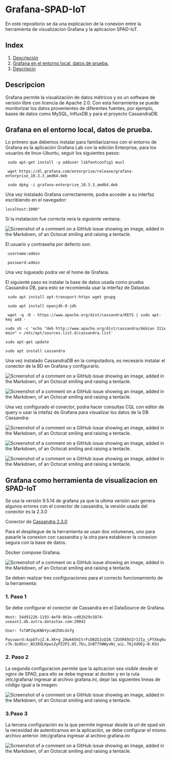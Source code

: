 # Grafana-SPAD-IoT
En este repositorio se da una explicacion de la conexion entre la herramienta de visualizacion Grafana y la aplicacion SPAD-IoT.

## Index

1. [Descripción](#Descripción)
2. [Grafana en el entorno local, datos de prueba.](#local)
3. [Descripcin](#Descripcin)

## Descripcion

Grafana permite la visualización de datos métricos y es un software de versión libre con licencia de Apache 2.0. Con esta herramienta se puede monitorizar los datos provenientes de diferentes fuentes, por ejemplo, bases de datos como MySQL, InfluxDB y para el proyecto CassandraDB.

## Grafana en el entorno local, datos de prueba.

Lo primero que debemos instalar para familiarizarnos con el entorno de Grafana es la aplicación Grafana Lab con la edición Enterprise, para los usuarios de linux-Ubuntu, seguir los siguientes pasos:

` sudo apt-get install -y adduser libfontconfig1 musl`

` wget https://dl.grafana.com/enterprise/release/grafana-enterprise_10.3.3_amd64.deb`

` sudo dpkg -i grafana-enterprise_10.3.3_amd64.deb`

Una vez instalado Grafana correctamente, podra acceder a su interfaz escribiendo en el navegador:

`localhost:3000"`

Si la instalacion fue correcta vera la siguiente ventana:

![Screenshot of a comment on a GitHub issue showing an image, added in the Markdown, of an Octocat smiling and raising a tentacle.](https://i.postimg.cc/cJqrbDs9/Captura-de-pantalla-2024-02-23-131130.png)

El usuario y contraseña por defecto son:

` username:admin`

` password:admin`

Una vez logueado podra ver el home de Grafana.

El siguiente paso es instalar la base de datos usada como prueba Cassandra DB, para esto se recomienda usar la interfaz de Datastax.

` sudo apt install apt-transport-https wget gnupg`

` sudo apt install openjdk-8-jdk`

` wget -q -O - https://www.apache.org/dist/cassandra/KEYS | sudo apt-key add -`

`sudo sh -c 'echo "deb http://www.apache.org/dist/cassandra/debian 311x main" > /etc/apt/sources.list.d/cassandra.list'`

`sudo apt-get update`

`sudo apt install cassandra`

Una vez instalado CassandraDB en la computadora, es necesario instalar el conector de la BD en Grafana y configurarlo.

![Screenshot of a comment on a GitHub issue showing an image, added in the Markdown, of an Octocat smiling and raising a tentacle.](https://i.postimg.cc/hvFHTdg5/Captura-de-pantalla-2024-02-23-132952.png)

![Screenshot of a comment on a GitHub issue showing an image, added in the Markdown, of an Octocat smiling and raising a tentacle.](https://i.postimg.cc/J4RXM7BN/Captura-de-pantalla-2024-02-23-133342.png)

Una vez configurado el conector, podra hacer consultas CQL con editor de query o usar la intefaz de Grafana para visualizar los datos de la DB Cassandra:

![Screenshot of a comment on a GitHub issue showing an image, added in the Markdown, of an Octocat smiling and raising a tentacle.](https://i.postimg.cc/cH9fbVFq/1.png)

![Screenshot of a comment on a GitHub issue showing an image, added in the Markdown, of an Octocat smiling and raising a tentacle.](https://i.postimg.cc/zGZK6wFf/2.png)

![Screenshot of a comment on a GitHub issue showing an image, added in the Markdown, of an Octocat smiling and raising a tentacle.](https://i.postimg.cc/sD2xDT3X/3.png)


## Grafana como herramienta de visualizacion en SPAD-IoT

Se usa la versión 9.5.14 de grafana ya que la ultima versión aun genera algunos errores con el conector de cassandra, la versión usada del conector es la 2.3.0 

Conector de [Cassandra 2.3.0](https://github.com/HadesArchitect/GrafanaCassandraDatasource/releases/download/2.3.0/cassandra-datasource-2.3.0.zip)

Para el despliegue de la herramienta se usan dos volumenes, uno para pasarle la conexion con cassandra y la otra para establecer la conexion segura con la base de datos.

Docker compose Grafana.

![Screenshot of a comment on a GitHub issue showing an image, added in the Markdown, of an Octocat smiling and raising a tentacle.](https://i.postimg.cc/Vv7g8J4N/Captura-de-pantalla-2024-02-23-141018.png)

Se deben realizar tres configuraciones para el correcto funcionamiento de la herramienta:

### 1. Paso 1
Se debe configurar el conector de Cassandra en el DataSource de Grafana.

`Host: 54d91226-1193-4ef8-963e-cd02b29c5874-useast1.db.astra.datastax.com:29042`

`User: fxTAPZquKNbYycaKZhDcdxTg `

`Password:4zpbTvjZ.6.XK+g_20wk65hItrFcDBZG3zQIN.lZU5R85UZr3JIy_cPfXkq9uc7k.Qz0Gsr_W21RdLKpwsZyPZ2P2.HI,7Eu,ZnBT75WWyvNi_wiL.T6jXdOEy-B.6SU`

### 2. Paso 2
La segunda configuracion permite que la aplicacion sea visible desde el nginx de SPAD, para ello se debe ingresar al docker y en la ruta /etc/grafana/ ingresar al archivo grafana.ini, dejar las siguientes lineas de código igual a la imagen:

![Screenshot of a comment on a GitHub issue showing an image, added in the Markdown, of an Octocat smiling and raising a tentacle.](https://i.postimg.cc/wB7n1dnM/Captura-de-pantalla-2024-02-23-142335.png)

### 3.Paso 3
La tercera configuración es la que permite ingresar desde la url de spad sin la necesidad de autenticarnos en la aplicación, se debe configurar el mismo archivo anterior /etc/grafana ingresar al archivo grafana.ini

![Screenshot of a comment on a GitHub issue showing an image, added in the Markdown, of an Octocat smiling and raising a tentacle.](https://i.postimg.cc/QxYbHWDg/Captura-de-pantalla-2024-02-23-142449.png)
